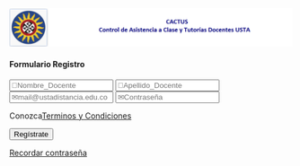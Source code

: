 <html lang="en">
  <head>
    <meta charset="utf-8">
    <meta name="viewport" content="width=device-width, inicial-scale=1.0">
    <meta http-equiv="X-UA-compatible" content="ie=edge">
    <link href="https://fonts.googleapis.com/css?family=lato:400,900">
    <link rel="stylesheet" href="CSS/main.css">
    <title>CACTUS</title>
  </head>
  <body>
    <nav>
      <div class="logo_imagen">
        <img src="imagen/Soldeaquino1.png" alt="">
        </div>
        </nav>
        <section class="form-register">
          <h4>Formulario Registro</h4>
          <input class="controls" type="text" name="Nombre" id="nombre" placeholder="&#128100;Nombre_Docente" required>
          <input class="controls" type="text" name="Apellido" id="Apellido" placeholder="&#128100;Apellido_Docente" required>
          <input class="controls" type="mail" name="mail" id="mail" placeholder="&#9993;mail@ustadistancia.edu.co" required>
          <input class="controls" type="password" name="mail" id="mail" placeholder="&#9993;Contraseña" required>
          <p>Conozca<a href="#">Terminos y Condiciones</p>
          <a href="https://elimoon8.github.io/Formulario/"><input class="botons" type="Submit" value="Regístrate"</a>
          <p><a href="#">Recordar contraseña</a></p>
          </section>
  </body>
</html>
